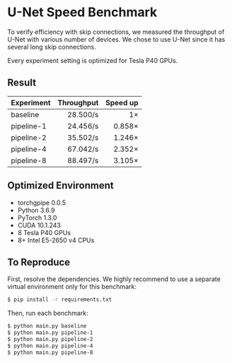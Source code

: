 # U-Net Speed Benchmark

To verify efficiency with skip connections, we measured the throughput of U-Net
with various number of devices. We chose to use U-Net since it has several long
skip connections.

Every experiment setting is optimized for Tesla P40 GPUs.

## Result

Experiment | Throughput | Speed up
---------- | ---------: | -------:
baseline   |   28.500/s |       1×
pipeline-1 |   24.456/s |   0.858×
pipeline-2 |   35.502/s |   1.246×
pipeline-4 |   67.042/s |   2.352×
pipeline-8 |   88.497/s |   3.105×

## Optimized Environment

- torchgpipe 0.0.5
- Python 3.6.9
- PyTorch 1.3.0
- CUDA 10.1.243
- 8 Tesla P40 GPUs
- 8+ Intel E5-2650 v4 CPUs

## To Reproduce

First, resolve the dependencies. We highly recommend to use a separate virtual
environment only for this benchmark:

```sh
$ pip install -r requirements.txt
```

Then, run each benchmark:

```sh
$ python main.py baseline
$ python main.py pipeline-1
$ python main.py pipeline-2
$ python main.py pipeline-4
$ python main.py pipeline-8
```
